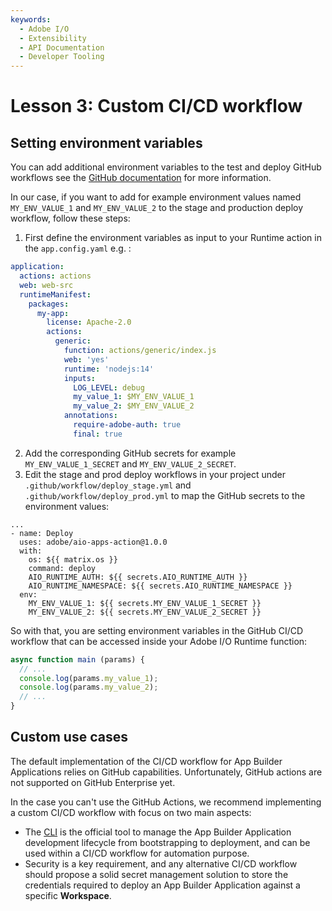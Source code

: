 ```yaml
---
keywords:
  - Adobe I/O
  - Extensibility
  - API Documentation
  - Developer Tooling 
---
```


# Lesson 3: Custom CI/CD workflow 

## Setting environment variables

You can add additional environment variables to the test and deploy GitHub workflows see the [GitHub documentation](https://docs.github.com/en/free-pro-team@latest/actions/reference/environment-variables) for more information.

In our case, if you want to add for example environment values named `MY_ENV_VALUE_1` and `MY_ENV_VALUE_2` to the stage and production deploy workflow, follow these steps:

1. First define the environment variables as input to your Runtime action in the `app.config.yaml` e.g. :

```yml
application:
  actions: actions
  web: web-src
  runtimeManifest:
    packages:
      my-app:
        license: Apache-2.0
        actions:
          generic:
            function: actions/generic/index.js
            web: 'yes'
            runtime: 'nodejs:14'
            inputs:
              LOG_LEVEL: debug
              my_value_1: $MY_ENV_VALUE_1
              my_value_2: $MY_ENV_VALUE_2
            annotations:
              require-adobe-auth: true
              final: true

```
 
2. Add the corresponding GitHub secrets for example `MY_ENV_VALUE_1_SECRET` and `MY_ENV_VALUE_2_SECRET`.
3. Edit the stage and prod deploy workflows in your project under `.github/workflow/deploy_stage.yml` and `.github/workflow/deploy_prod.yml` to map the GitHub secrets to the environment values: 

```
...
- name: Deploy
  uses: adobe/aio-apps-action@1.0.0
  with:
    os: ${{ matrix.os }}
    command: deploy
    AIO_RUNTIME_AUTH: ${{ secrets.AIO_RUNTIME_AUTH }}
    AIO_RUNTIME_NAMESPACE: ${{ secrets.AIO_RUNTIME_NAMESPACE }}
  env:
    MY_ENV_VALUE_1: ${{ secrets.MY_ENV_VALUE_1_SECRET }}
    MY_ENV_VALUE_2: ${{ secrets.MY_ENV_VALUE_2_SECRET }}
``` 

So with that, you are setting environment variables in the GitHub CI/CD workflow that can be accessed inside your Adobe I/O Runtime function: 

```javascript
async function main (params) {
  // ...
  console.log(params.my_value_1);
  console.log(params.my_value_2);
  // ...
}
``` 

## Custom use cases

The default implementation of the CI/CD workflow for App Builder Applications relies on GitHub capabilities. 
Unfortunately, GitHub actions are not supported on GitHub Enterprise yet.
 
In the case you can't use the GitHub Actions, we recommend implementing a custom CI/CD workflow with focus on two main aspects:

* The [CLI](https://github.com/adobe/aio-cli) is the official tool to manage the App Builder Application development lifecycle from bootstrapping to deployment, and can be used within a CI/CD workflow for automation purpose.
* Security is a key requirement, and any alternative CI/CD workflow should propose a solid secret management solution to store the credentials required to deploy an App Builder Application against a specific **Workspace**.
